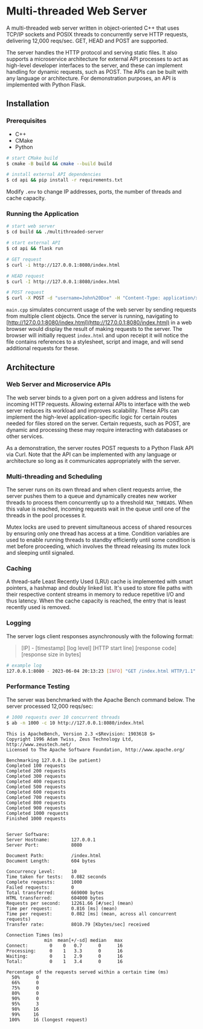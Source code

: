 # Multi-threaded Web Server

A multi-threaded web server written in object-oriented C++ that uses TCP/IP sockets and POSIX threads to concurrently serve HTTP requests, delivering 12,000 reqs/sec. GET, HEAD and POST are supported.

The server handles the HTTP protocol and serving static files. It also supports a microservice architecture for external API processes to act as high-level developer interfaces to the server, and these can implement handling for dynamic requests, such as POST. The APIs can be built with any language or architecture. For demonstration purposes, an API is implemented with Python Flask.

## Installation

### Prerequisites

- C++
- CMake
- Python

```bash
# start CMake build
$ cmake -B build && cmake --build build

# install external API dependencies
$ cd api && pip install -r requirements.txt
```

Modify ```.env``` to change IP addresses, ports, the number of threads and cache capacity.

### Running the Application

```bash
# start web server
$ cd build && ./multithreaded-server

# start external API
$ cd api && flask run
```

```bash
# GET request
$ curl -i http://127.0.0.1:8080/index.html

# HEAD request
$ curl -I http://127.0.0.1:8080/index.html

# POST request
$ curl -X POST -d "username=John%20Doe" -H "Content-Type: application/x-www-form-urlencoded" -i http://127.0.0.1:8080/api/user
```

```main.cpp``` simulates concurrent usage of the web server by sending requests from multiple client objects. Once the server is running, navigating to [http://127.0.0.1:8080/index.html](http://127.0.0.1:8080/index.html) in a web browser would display the result of making requests to the server. The browser will initially request ```index.html``` and upon receipt it will notice the file contains references to a stylesheet, script and image, and will send additional requests for these.

## Architecture

### Web Server and Microservice APIs

The web server binds to a given port on a given address and listens for incoming HTTP requests. Allowing external APIs to interface with the web server reduces its workload and improves scalability. These APIs can implement the high-level application-specific logic for certain routes needed for files stored on the server. Certain requests, such as POST, are dynamic and processing these may require interacting with databases or other services.

As a demonstration, the server routes POST requests to a Python Flask API via Curl. Note that the API can be implemented with any language or architecture so long as it communicates appropriately with the server.

### Multi-threading and Scheduling

The server runs on its own thread and when client requests arrive, the server pushes them to a queue and dynamically creates new worker threads to process them concurrently up to a threshold ```MAX_THREADS```. When this value is reached, incoming requests wait in the queue until one of the threads in the pool processes it.

Mutex locks are used to prevent simultaneous access of shared resources by ensuring only one thread has access at a time. Condition variables are used to enable running threads to standby efficiently until some condition is met before proceeding, which involves the thread releasing its mutex lock and sleeping until signaled.

### Caching

A thread-safe Least Recently Used (LRU) cache is implemented with smart pointers, a hashmap and doubly linked list. It's used to store file paths with their respective content streams in memory to reduce repetitive I/O and thus latency. When the cache capacity is reached, the entry that is least recently used is removed.

### Logging

The server logs client responses asynchronously with the following format:
> [IP] - [timestamp] [log level] [HTTP start line] [response code] [response size in bytes]

```bash
# example log
127.0.0.1:8080 - 2023-06-04 20:13:23 [INFO] "GET /index.html HTTP/1.1" 200 617
```

### Performance Testing

The server was benchmarked with the Apache Bench command below. The server processed 12,000 reqs/sec:

```bash
# 1000 requests over 10 concurrent threads
$ ab -n 1000 -c 10 http://127.0.0.1:8080/index.html
```

```
This is ApacheBench, Version 2.3 <$Revision: 1903618 $>
Copyright 1996 Adam Twiss, Zeus Technology Ltd, http://www.zeustech.net/
Licensed to The Apache Software Foundation, http://www.apache.org/

Benchmarking 127.0.0.1 (be patient)
Completed 100 requests
Completed 200 requests
Completed 300 requests
Completed 400 requests
Completed 500 requests
Completed 600 requests
Completed 700 requests
Completed 800 requests
Completed 900 requests
Completed 1000 requests
Finished 1000 requests


Server Software:
Server Hostname:        127.0.0.1
Server Port:            8080

Document Path:          /index.html
Document Length:        604 bytes

Concurrency Level:      10
Time taken for tests:   0.082 seconds
Complete requests:      1000
Failed requests:        0
Total transferred:      669000 bytes
HTML transferred:       604000 bytes
Requests per second:    12261.66 [#/sec] (mean)
Time per request:       0.816 [ms] (mean)
Time per request:       0.082 [ms] (mean, across all concurrent requests)
Transfer rate:          8010.79 [Kbytes/sec] received

Connection Times (ms)
              min  mean[+/-sd] median   max
Connect:        0    0   0.7      0      16
Processing:     0    1   3.3      0      16
Waiting:        0    1   2.9      0      16
Total:          0    1   3.4      0      16

Percentage of the requests served within a certain time (ms)
  50%      0
  66%      0
  75%      0
  80%      0
  90%      0
  95%      3
  98%     16
  99%     16
 100%     16 (longest request)
```